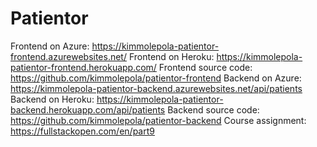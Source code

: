 # Patientor

Frontend on Azure: https://kimmolepola-patientor-frontend.azurewebsites.net/
Frontend on Heroku: https://kimmolepola-patientor-frontend.herokuapp.com/
Frontend source code: https://github.com/kimmolepola/patientor-frontend
Backend on Azure: https://kimmolepola-patientor-backend.azurewebsites.net/api/patients
Backend on Heroku: https://kimmolepola-patientor-backend.herokuapp.com/api/patients
Backend source code: https://github.com/kimmolepola/patientor-backend
Course assignment: https://fullstackopen.com/en/part9
